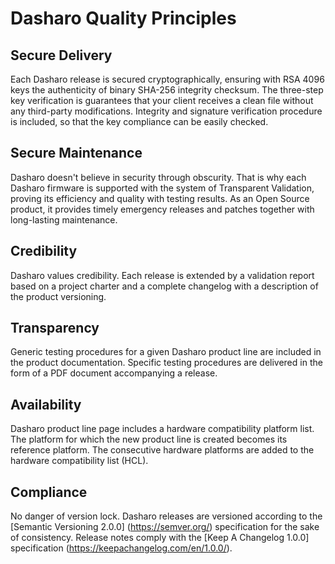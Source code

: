 # Dasharo Quality Principles

## Secure Delivery

Each Dasharo release is secured cryptographically, ensuring with RSA 4096 keys
the authenticity of binary SHA-256 integrity checksum. The three-step key
verification is guarantees that your client receives a clean file without any
third-party modifications. Integrity and signature verification procedure is
included, so that the key compliance can be easily checked.

## Secure Maintenance

Dasharo doesn't believe in security through obscurity. That is why each Dasharo
firmware is supported with the system of Transparent Validation, proving its
efficiency and quality with testing results. As an Open Source product, it
provides timely emergency releases and patches together with long-lasting
maintenance.

## Credibility

Dasharo values credibility. Each release is extended by a validation report
based on a project charter and a complete changelog with a description of the
product versioning.

## Transparency

Generic testing procedures for a given Dasharo product line are included in the
product documentation. Specific testing procedures are delivered in the form of
a PDF document accompanying a release.

## Availability

Dasharo product line page includes a hardware compatibility platform list. The
platform for which the new product line is created becomes its reference
platform. The consecutive hardware platforms are added to the hardware compatibility
list (HCL).

## Compliance

No danger of version lock. Dasharo releases are versioned according to the
[Semantic Versioning 2.0.0] (https://semver.org/) specification for the sake of
consistency. Release notes comply with the [Keep A Changelog 1.0.0]
specification (https://keepachangelog.com/en/1.0.0/).
